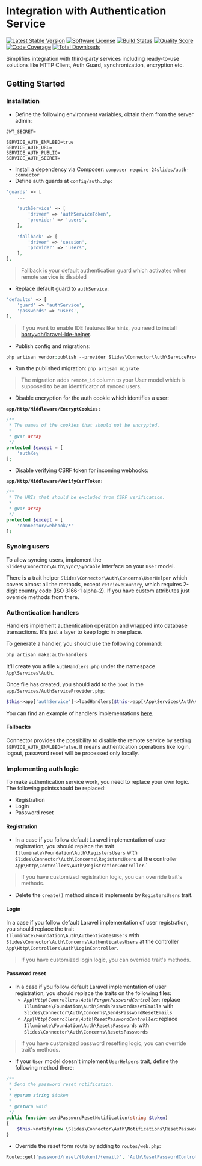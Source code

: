 # Integration with Authentication Service

[![Latest Stable Version][ico-version]][link-packagist]
[![Software License][ico-license]](LICENSE.md)
[![Build Status][ico-travis]][link-travis]
[![Quality Score][ico-code-quality]][link-code-quality]
[![Code Coverage][ico-code-coverage]][link-code-coverage]
[![Total Downloads][ico-downloads]][link-downloads]

Simplifies integration with third-party services including ready-to-use solutions like HTTP Client, Auth Guard, 
synchronization, encryption etc.

## Getting Started

### Installation

- Define the following environment variables, obtain them from the server admin:

```
JWT_SECRET=

SERVICE_AUTH_ENALBED=true
SERVICE_AUTH_URL=
SERVICE_AUTH_PUBLIC=
SERVICE_AUTH_SECRET=
```
- Install a dependency via Composer: `composer require 24slides/auth-connector`
- Define auth guards at `config/auth.php`:

```php
'guards' => [
    ...
    
    'authService' => [
        'driver' => 'authServiceToken',
        'provider' => 'users',
    ],
    
    'fallback' => [
        'driver' => 'session',
        'provider' => 'users',
    ],
],
```

> Fallback is your default authentication guard which activates when remote service is disabled

- Replace default guard to `authService`:

```php
'defaults' => [
    'guard' => 'authService',
    'passwords' => 'users',
],
```

> If you want to enable IDE features like hints, you need to install [barryvdh/laravel-ide-helper](https://github.com/barryvdh/laravel-ide-helper).

- Publish config and migrations:

```php
php artisan vendor:publish --provider Slides\Connector\Auth\ServiceProvider
```

- Run the published migration: `php artisan migrate`

> The migration adds `remote_id` column to your User model which is supposed to be an identificator of synced users.

- Disable encryption for the auth cookie which identifies a user:

**`app/Http/Middleware/EncryptCookies:`**
```php
/**
 * The names of the cookies that should not be encrypted.
 *
 * @var array
 */
protected $except = [
    'authKey'
];
```

- Disable verifying CSRF token for incoming webhooks:

**`app/Http/Middleware/VerifyCsrfToken:`**
```php
/**
 * The URIs that should be excluded from CSRF verification.
 *
 * @var array
 */
protected $except = [
    'connector/webhook/*'
];
```

### Syncing users

To allow syncing users, implement the `Slides\Connector\Auth\Sync\Syncable` interface on your `User` model.

There is a trait helper `Slides\Connector\Auth\Concerns\UserHelper` which covers almost all the methods, except `retrieveCountry`, 
which requires 2-digit country code (ISO 3166-1 alpha-2). If you have custom attributes just override methods from there.

### Authentication handlers

Handlers implement authentication operation and wrapped into database transactions. It's just a layer to keep logic in one place.

To generate a handler, you should use the following command:

```bash
php artisan make:auth-handlers
```

It'll create you a file `AuthHandlers.php` under the namespace `App\Services\Auth`.

Once file has created, you should add to the `boot` in the `app/Services/AuthServiceProvider.php`:

```php
$this->app['authService']->loadHandlers($this->app[\App\Services\Auth\AuthHandlers::class]);
```

You can find an example of handlers implementations [here](examples/auth-handlers.md).

#### Fallbacks

Connector provides the possibility to disable the remote service by setting `SERVICE_AUTH_ENALBED=false`.
It means authentication operations like login, logout, password reset will be processed only locally.

### Implementing auth logic

To make authentication service work, you need to replace your own logic.
The following pointsshould be replaced:

- Registration
- Login
- Password reset

#### Registration

- In a case if you follow default Laravel implementation of user registration, you should replace the trait 
`Illuminate\Foundation\Auth\RegistersUsers` with `Slides\Connector\Auth\Concerns\RegistersUsers` 
at the controller `App\Http\Controllers\Auth\RegistrationController`.`

> If you have customized registration logic, you can override trait's methods.

- Delete the `create()` method since it implements by `RegistersUsers` trait.

#### Login

In a case if you follow default Laravel implementation of user registration, you should replace the trait 
`Illuminate\Foundation\Auth\AuthenticatesUsers` with `Slides\Connector\Auth\Concerns\AuthenticatesUsers` 
at the controller `App\Http\Controllers\Auth\LoginController`.

> If you have customized login logic, you can override trait's methods.

#### Password reset

- In a case if you follow default Laravel implementation of user registration, you should replace the traits on the following files:
  - *`App\Http\Controllers\Auth\ForgotPasswordController`*: 
  replace `Illuminate\Foundation\Auth\SendsPasswordResetEmails` with `Slides\Connector\Auth\Concerns\SendsPasswordResetEmails`
  - *`App\Http\Controllers\Auth\ResetPasswordController`*: 
  replace `Illuminate\Foundation\Auth\ResetsPasswords` with `Slides\Connector\Auth\Concerns\ResetsPasswords`

> If you have customized password resetting logic, you can override trait's methods.

- If your `User` model doesn't implement `UserHelpers` trait, define the following method there:

```php
/**
 * Send the password reset notification.
 *
 * @param string $token
 *
 * @return void
 */
public function sendPasswordResetNotification(string $token)
{
    $this->notify(new \Slides\Connector\Auth\Notifications\ResetPasswordNotification($token));
}
```

- Override the reset form route by adding to `routes/web.php`: 

```php
Route::get('password/reset/{token}/{email}', 'Auth\ResetPasswordController@showResetForm')->name('password.reset');
```

[ico-version]: https://poser.pugx.org/24slides/auth-connector/v/stable?format=flat-square
[ico-license]: https://img.shields.io/badge/license-MIT-brightgreen.svg?style=flat-square
[ico-travis]: https://img.shields.io/travis/24Slides/auth-connector.svg?style=flat-square
[ico-code-quality]: https://img.shields.io/scrutinizer/g/24slides/auth-connector.svg?style=flat-square
[ico-code-coverage]: https://img.shields.io/scrutinizer/coverage/g/24slides/auth-connector.svg?style=flat-square
[ico-downloads]: https://img.shields.io/packagist/dt/24slides/auth-connector.svg?style=flat-square

[link-packagist]: https://packagist.org/packages/24slides/auth-connector
[link-travis]: https://travis-ci.org/24Slides/auth-connector
[link-scrutinizer]: https://scrutinizer-ci.com/g/24slides/auth-connector/code-structure
[link-code-quality]: https://scrutinizer-ci.com/g/24slides/auth-connector
[link-code-coverage]: https://scrutinizer-ci.com/g/24Slides/auth-connector
[link-downloads]: https://packagist.org/packages/24slides/auth-connector